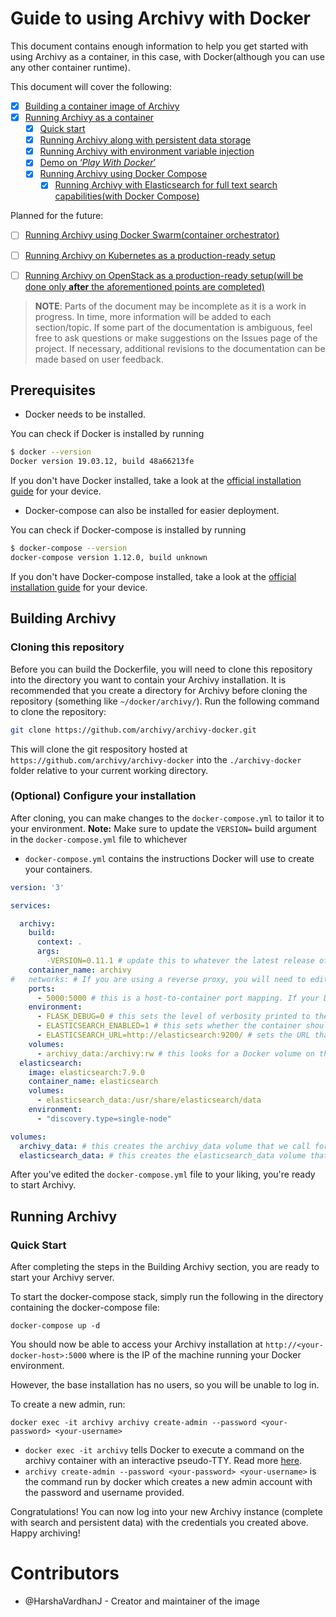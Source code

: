 # Guide to using Archivy with Docker

This document contains enough information to help you get started with using Archivy as
a container, in this case, with Docker(although you can use any other container runtime).

This document will cover the following:

- [x] [Building a container image of Archivy](#building-archivy)
- [x] [Running Archivy as a container](#running-archivy)
  - [x] [Quick start](#quick-start)
  - [x] [Running Archivy along with persistent data storage](#with-data-persistence)
  - [x] [Running Archivy with environment variable injection](#environment-variable-injection)
  - [x] [Demo on ‘*Play With Docker*’](#try-demo-on-play-with-docker)
  - [x] [Running Archivy using Docker Compose](#using-docker-compose)
    - [x] [Running Archivy with Elasticsearch for full text search capabilities(with Docker Compose)](#running-archivy-with-elasticsearch)

Planned for the future:

- [ ] [Running Archivy using Docker Swarm(container orchestrator)](#using-docker-swarm)
- [ ] [Running Archivy on Kubernetes as a production-ready setup](#using-kubernetes)
- [ ] [Running Archivy on OpenStack as a production-ready setup(will be done only **after** the aforementioned points are completed)](#using-openstack)



> **NOTE**:
> Parts of the document may be incomplete as it is a work in progress. In time, more information will be added to each section/topic. If some part of the documentation is ambiguous, feel free to ask questions or make suggestions on the Issues page of the project. If necessary, additional revisions to the documentation can be made based on user feedback.



## Prerequisites

* Docker needs to be installed.

You can check if Docker is installed by running

```sh
$ docker --version
Docker version 19.03.12, build 48a66213fe
```

If you don't have Docker installed, take a look at the [official installation guide](https://docs.docker.com/get-docker/) for your device.

* Docker-compose can also be installed for easier deployment.

You can check if Docker-compose is installed by running

```sh
$ docker-compose --version
docker-compose version 1.12.0, build unknown
```

If you don't have Docker-compose installed, take a look at the [official installation guide](https://docs.docker.com/compose/install/) for your device.


## Building Archivy

### Cloning this repository

Before you can build the Dockerfile, you will need to clone this repository into the directory you want to contain your Archivy installation. It is recommended that you create a directory for Archivy before cloning the repository (something like `~/docker/archivy/`). Run the following command to clone the repository:

```sh
git clone https://github.com/archivy/archivy-docker.git
```

This will clone the git respository hosted at `https://github.com/archivy/archivy-docker` into the `./archivy-docker` folder relative to your current working directory. 

### (Optional) Configure your installation

After cloning, you can make changes to the `docker-compose.yml` to tailor it to your environment. **Note:** Make sure to update the `VERSION=` build argument in the `docker-compose.yml` file to whichever 

* `docker-compose.yml` contains the instructions Docker will use to create your containers. 

```yml
version: '3'

services:

  archivy:
    build:
      context: .
      args: 
        -VERSION=0.11.1 # update this to whatever the latest release of Archivy is
    container_name: archivy
#   networks: # If you are using a reverse proxy, you will need to edit this file to add Archivy to your reverse proxy network. You can also remove the host-to-container port mapping, as that should be handled by the reverse proxy
    ports:
      - 5000:5000 # this is a host-to-container port mapping. If your Docker environment already uses the host's port `:5000`, then you can remap this to any `<port>:5000` you need
    environment:
      - FLASK_DEBUG=0 # this sets the level of verbosity printed to the Archivy container's logs
      - ELASTICSEARCH_ENABLED=1 # this sets whether the container should check if an Elasticsearch container is running before it attempts to start the Archivy server. Note: This *does not* check whether the elasticsearch server is working properly, only if an Elasticsearch container is working. Further, this setting is overridden by the contents of `config.yml`
      - ELASTICSEARCH_URL=http://elasticsearch:9200/ # sets the URL that the `entrypoint.sh` script should use to check for a running Elasticsearch container
    volumes:
      - archivy_data:/archivy:rw # this looks for a Docker volume on the host called `archivy_data` and mounts it into the container's `/archivy` directory. You can change the name of the Docker volume on the host, but not the mount path
  elasticsearch:
    image: elasticsearch:7.9.0
    container_name: elasticsearch
    volumes:
      - elasticsearch_data:/usr/share/elasticsearch/data
    environment:
      - "discovery.type=single-node"

volumes:
  archivy_data: # this creates the archivy_data volume that we call for under services/archivy/volumes:
  elasticsearch_data: # this creates the elasticsearch_data volume that we call for under services/archivy/volume:
```

After you've edited the `docker-compose.yml` file to your liking, you're ready to start Archivy.

## Running Archivy

### Quick Start

After completing the steps in the Building Archivy section, you are ready to start your Archivy server.

To start the docker-compose stack, simply run the following in the directory containing the docker-compose file:

`docker-compose up -d`

You should now be able to access your Archivy installation at `http://<your-docker-host>:5000` where <your-docker-host> is the IP of the machine running your Docker environment. 

However, the base installation has no users, so you will be unable to log in. 

To create a new admin, run:

`docker exec -it archivy archivy create-admin --password <your-password> <your-username>`

  * `docker exec -it archivy` tells Docker to execute a command on the archivy container with an interactive pseudo-TTY. Read more [here](https://docs.docker.com/engine/reference/commandline/exec/).
  * `archivy create-admin --password <your-password> <your-username>` is the command run by docker which creates a new admin account with the password and username provided.

Congratulations! You can now log into your new Archivy instance (complete with search and persistent data) with the credentials you created above. Happy archiving!

# Contributors

- @HarshaVardhanJ - Creator and maintainer of the image
